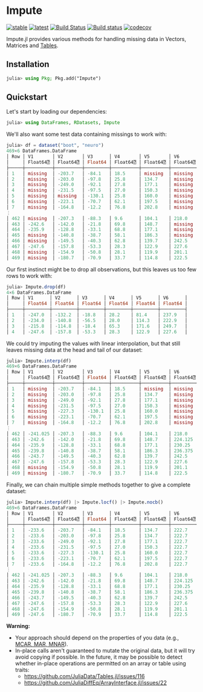 # Impute
[![stable](https://img.shields.io/badge/docs-stable-blue.svg)](https://invenia.github.io/Impute.jl/stable/)
[![latest](https://img.shields.io/badge/docs-latest-blue.svg)](https://invenia.github.io/Impute.jl/latest/)
[![Build Status](https://travis-ci.org/invenia/Impute.jl.svg?branch=master)](https://travis-ci.org/invenia/Impute.jl)
[![Build status](https://ci.appveyor.com/api/projects/status/github/invenia/Impute.jl?svg=true)](https://ci.appveyor.com/project/invenia/Impute-jl)
[![codecov](https://codecov.io/gh/invenia/Impute.jl/branch/master/graph/badge.svg)](https://codecov.io/gh/invenia/Impute.jl)

Impute.jl provides various methods for handling missing data in Vectors, Matrices and [Tables](https://github.com/JuliaData/Tables.jl).

## Installation
```julia
julia> using Pkg; Pkg.add("Impute")
```

## Quickstart
Let's start by loading our dependencies:
```julia
julia> using DataFrames, RDatasets, Impute
```

We'll also want some test data containing missings to work with:

```julia
julia> df = dataset("boot", "neuro")
469×6 DataFrames.DataFrame
│ Row │ V1       │ V2       │ V3      │ V4       │ V5       │ V6       │
│     │ Float64⍰ │ Float64⍰ │ Float64 │ Float64⍰ │ Float64⍰ │ Float64⍰ │
├─────┼──────────┼──────────┼─────────┼──────────┼──────────┼──────────┤
│ 1   │ missing  │ -203.7   │ -84.1   │ 18.5     │ missing  │ missing  │
│ 2   │ missing  │ -203.0   │ -97.8   │ 25.8     │ 134.7    │ missing  │
│ 3   │ missing  │ -249.0   │ -92.1   │ 27.8     │ 177.1    │ missing  │
│ 4   │ missing  │ -231.5   │ -97.5   │ 27.0     │ 150.3    │ missing  │
│ 5   │ missing  │ missing  │ -130.1  │ 25.8     │ 160.0    │ missing  │
│ 6   │ missing  │ -223.1   │ -70.7   │ 62.1     │ 197.5    │ missing  │
│ 7   │ missing  │ -164.8   │ -12.2   │ 76.8     │ 202.8    │ missing  │
⋮
│ 462 │ missing  │ -207.3   │ -88.3   │ 9.6      │ 104.1    │ 218.0    │
│ 463 │ -242.6   │ -142.0   │ -21.8   │ 69.8     │ 148.7    │ missing  │
│ 464 │ -235.9   │ -128.8   │ -33.1   │ 68.8     │ 177.1    │ missing  │
│ 465 │ missing  │ -140.8   │ -38.7   │ 58.1     │ 186.3    │ missing  │
│ 466 │ missing  │ -149.5   │ -40.3   │ 62.8     │ 139.7    │ 242.5    │
│ 467 │ -247.6   │ -157.8   │ -53.3   │ 28.3     │ 122.9    │ 227.6    │
│ 468 │ missing  │ -154.9   │ -50.8   │ 28.1     │ 119.9    │ 201.1    │
│ 469 │ missing  │ -180.7   │ -70.9   │ 33.7     │ 114.8    │ 222.5    │
```

Our first instinct might be to drop all observations, but this leaves us too few rows to work with:

```julia
julia> Impute.drop(df)
4×6 DataFrames.DataFrame
│ Row │ V1      │ V2      │ V3      │ V4      │ V5      │ V6      │
│     │ Float64 │ Float64 │ Float64 │ Float64 │ Float64 │ Float64 │
├─────┼─────────┼─────────┼─────────┼─────────┼─────────┼─────────┤
│ 1   │ -247.0  │ -132.2  │ -18.8   │ 28.2    │ 81.4    │ 237.9   │
│ 2   │ -234.0  │ -140.8  │ -56.5   │ 28.0    │ 114.3   │ 222.9   │
│ 3   │ -215.8  │ -114.8  │ -18.4   │ 65.3    │ 171.6   │ 249.7   │
│ 4   │ -247.6  │ -157.8  │ -53.3   │ 28.3    │ 122.9   │ 227.6   │
```

We could try imputing the values with linear interpolation, but that still leaves missing
data at the head and tail of our dataset:

```julia
julia> Impute.interp(df)
469×6 DataFrames.DataFrame
│ Row │ V1       │ V2       │ V3      │ V4       │ V5       │ V6       │
│     │ Float64⍰ │ Float64⍰ │ Float64 │ Float64⍰ │ Float64⍰ │ Float64⍰ │
├─────┼──────────┼──────────┼─────────┼──────────┼──────────┼──────────┤
│ 1   │ missing  │ -203.7   │ -84.1   │ 18.5     │ missing  │ missing  │
│ 2   │ missing  │ -203.0   │ -97.8   │ 25.8     │ 134.7    │ missing  │
│ 3   │ missing  │ -249.0   │ -92.1   │ 27.8     │ 177.1    │ missing  │
│ 4   │ missing  │ -231.5   │ -97.5   │ 27.0     │ 150.3    │ missing  │
│ 5   │ missing  │ -227.3   │ -130.1  │ 25.8     │ 160.0    │ missing  │
│ 6   │ missing  │ -223.1   │ -70.7   │ 62.1     │ 197.5    │ missing  │
│ 7   │ missing  │ -164.8   │ -12.2   │ 76.8     │ 202.8    │ missing  │
⋮
│ 462 │ -241.025 │ -207.3   │ -88.3   │ 9.6      │ 104.1    │ 218.0    │
│ 463 │ -242.6   │ -142.0   │ -21.8   │ 69.8     │ 148.7    │ 224.125  │
│ 464 │ -235.9   │ -128.8   │ -33.1   │ 68.8     │ 177.1    │ 230.25   │
│ 465 │ -239.8   │ -140.8   │ -38.7   │ 58.1     │ 186.3    │ 236.375  │
│ 466 │ -243.7   │ -149.5   │ -40.3   │ 62.8     │ 139.7    │ 242.5    │
│ 467 │ -247.6   │ -157.8   │ -53.3   │ 28.3     │ 122.9    │ 227.6    │
│ 468 │ missing  │ -154.9   │ -50.8   │ 28.1     │ 119.9    │ 201.1    │
│ 469 │ missing  │ -180.7   │ -70.9   │ 33.7     │ 114.8    │ 222.5    │
```

Finally, we can chain multiple simple methods together to give a complete dataset:

```julia
julia> Impute.interp(df) |> Impute.locf() |> Impute.nocb()
469×6 DataFrames.DataFrame
│ Row │ V1       │ V2       │ V3      │ V4       │ V5       │ V6       │
│     │ Float64⍰ │ Float64⍰ │ Float64 │ Float64⍰ │ Float64⍰ │ Float64⍰ │
├─────┼──────────┼──────────┼─────────┼──────────┼──────────┼──────────┤
│ 1   │ -233.6   │ -203.7   │ -84.1   │ 18.5     │ 134.7    │ 222.7    │
│ 2   │ -233.6   │ -203.0   │ -97.8   │ 25.8     │ 134.7    │ 222.7    │
│ 3   │ -233.6   │ -249.0   │ -92.1   │ 27.8     │ 177.1    │ 222.7    │
│ 4   │ -233.6   │ -231.5   │ -97.5   │ 27.0     │ 150.3    │ 222.7    │
│ 5   │ -233.6   │ -227.3   │ -130.1  │ 25.8     │ 160.0    │ 222.7    │
│ 6   │ -233.6   │ -223.1   │ -70.7   │ 62.1     │ 197.5    │ 222.7    │
│ 7   │ -233.6   │ -164.8   │ -12.2   │ 76.8     │ 202.8    │ 222.7    │
⋮
│ 462 │ -241.025 │ -207.3   │ -88.3   │ 9.6      │ 104.1    │ 218.0    │
│ 463 │ -242.6   │ -142.0   │ -21.8   │ 69.8     │ 148.7    │ 224.125  │
│ 464 │ -235.9   │ -128.8   │ -33.1   │ 68.8     │ 177.1    │ 230.25   │
│ 465 │ -239.8   │ -140.8   │ -38.7   │ 58.1     │ 186.3    │ 236.375  │
│ 466 │ -243.7   │ -149.5   │ -40.3   │ 62.8     │ 139.7    │ 242.5    │
│ 467 │ -247.6   │ -157.8   │ -53.3   │ 28.3     │ 122.9    │ 227.6    │
│ 468 │ -247.6   │ -154.9   │ -50.8   │ 28.1     │ 119.9    │ 201.1    │
│ 469 │ -247.6   │ -180.7   │ -70.9   │ 33.7     │ 114.8    │ 222.5    │
```

**Warning:**

- Your approach should depend on the properties of you data (e.g., [MCAR, MAR, MNAR](https://en.wikipedia.org/wiki/Missing_data#Types_of_missing_data)).
- In-place calls aren't guaranteed to mutate the original data, but it will try avoid copying if possible.
  In the future, it may be possible to detect whether in-place operations are permitted on an array or table using traits:
    - https://github.com/JuliaData/Tables.jl/issues/116
    - https://github.com/JuliaDiffEq/ArrayInterface.jl/issues/22
